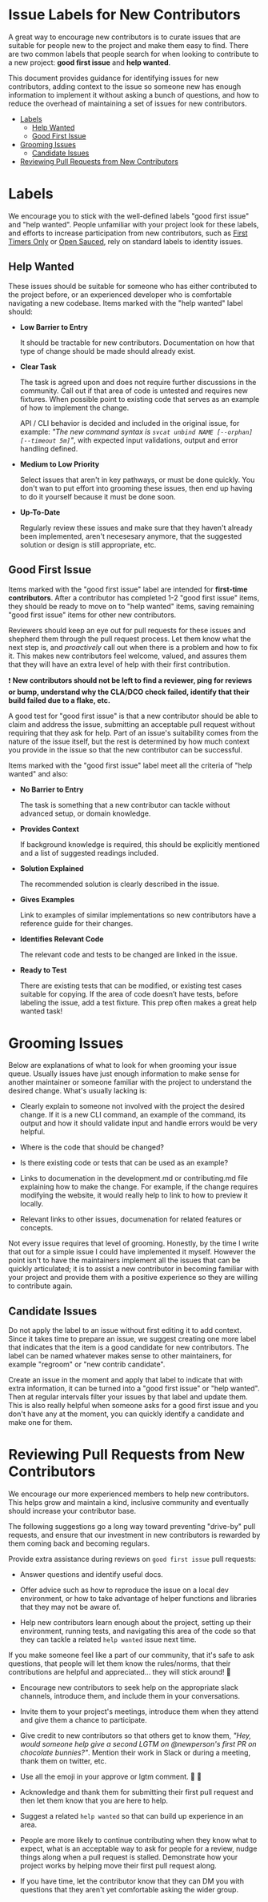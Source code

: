 # Issue Labels for New Contributors

A great way to encourage new contributors is to curate issues that are suitable
for people new to the project and make them easy to find. There are two common
labels that people search for when looking to contribute to a new project:
**good first issue** and **help wanted**.

This document provides guidance for identifying issues for new contributors,
adding context to the issue so someone new has enough information to implement
it without asking a bunch of questions, and how to reduce the overhead of
maintaining a set of issues for new contributors.

* [Labels](#labels)
  * [Help Wanted](#help-wanted)
  * [Good First Issue](#good-first-issue)
* [Grooming Issues](#grooming-issues)
  * [Candidate Issues](#candidate-issues)
* [Reviewing Pull Requests from New Contributors](#reviewing-pull-requests-from-new-contributors)

# Labels

We encourage you to stick with the well-defined labels "good first issue" and
"help wanted". People unfamiliar with your project look for these labels, and
efforts to increase participation from new contributors, such as [First Timers
Only] or [Open Sauced], rely on standard labels to identity issues.

## Help Wanted

These issues should be suitable for someone who has either contributed to the project
before, or an experienced developer who is comfortable navigating a new codebase. Items
marked with the "help wanted" label should:

- **Low Barrier to Entry**

  It should be tractable for new contributors. Documentation on how that type of
  change should be made should already exist.

- **Clear Task**

  The task is agreed upon and does not require further discussions in the
  community. Call out if that area of code is untested and requires new
  fixtures. When possible point to existing code that serves as an example
  of how to implement the change.

  API / CLI behavior is decided and included in the original issue, for example:
  _"The new command syntax is `svcat unbind NAME [--orphan] [--timeout 5m]`"_,
  with expected input validations, output and error handling defined.

- **Medium to Low Priority**

  Select issues that aren't in key pathways, or must be done quickly. You don't
  wan to put effort into grooming these issues, then end up having to do it
  yourself because it must be done soon.

- **Up-To-Date**

  Regularly review these issues and make sure that they haven't already been
  implemented, aren't necesesary anymore, that the suggested solution or design
  is still appropriate, etc.

## Good First Issue

Items marked with the "good first issue" label are intended for **first-time
contributors**. After a contributor has completed 1-2 "good first issue" items,
they should be ready to move on to "help wanted" items, saving remaining "good
first issue" items for other new contributors.

Reviewers should keep an eye out for pull requests for these issues and shepherd
them through the pull request process. Let them know what the next step is, and
_proactively_ call out when there is a problem and how to fix it. This makes new
contributors feel welcome, valued, and assures them that they will have an extra
level of help with their first contribution.

❗️ **New contributors should not be left to find a reviewer, ping for reviews or
bump, understand why the CLA/DCO check failed, identify that their build failed
due to a flake, etc.**

A good test for "good first issue" is that a new contributor should be able to
claim and address the issue, submitting an acceptable pull request without
requiring that they ask for help. Part of an issue's suitability comes from the
nature of the issue itself, but the rest is determined by how much context you
provide in the issue so that the new contributor can be successful.

Items marked with the "good first issue" label meet all the criteria of "help
wanted" and also:

- **No Barrier to Entry**

  The task is something that a new contributor can tackle without advanced
  setup, or domain knowledge.

- **Provides Context**

  If background knowledge is required, this should be explicitly mentioned and a
  list of suggested readings included.

- **Solution Explained**

  The recommended solution is clearly described in the issue.

- **Gives Examples**

  Link to examples of similar implementations so new contributors have a
  reference guide for their changes.

- **Identifies Relevant Code**

  The relevant code and tests to be changed are linked in the issue.

- **Ready to Test**

  There are existing tests that can be modified, or existing test cases suitable
  for copying. If the area of code doesn’t have tests, before labeling the
  issue, add a test fixture. This prep often makes a great help wanted task!


# Grooming Issues

Below are explanations of what to look for when grooming your issue queue.
Usually issues have just enough information to make sense for another maintainer
or someone familiar with the project to understand the desired change. What's
usually lacking is:

* Clearly explain to someone not involved with the project the desired change.
  If it is a new CLI command, an example of the command, its output and how it
  should validate input and handle errors would be very helpful.

* Where is the code that should be changed?

* Is there existing code or tests that can be used as an example?

* Links to documenation in the development.md or contributing.md file explaining
  how to make the change. For example, if the change requires modifying the
  website, it would really help to link to how to preview it locally.

* Relevant links to other issues, documenation for related features or concepts.

Not every issue requires that level of grooming. Honestly, by the time I write
that out for a simple issue I could have implemented it myself. However the
point isn't to have the maintainers implement all the issues that can be quickly
articulated; it is to assist a new contributor in becoming familiar with your
project and provide them with a positive experience so they are willing to
contribute again.

## Candidate Issues

Do not apply the label to an issue without first editing it to add context.
Since it takes time to prepare an issue, we suggest creating one more label that
indicates that the item is a good candidate for new contributors. The label can
be named whatever makes sense to other maintainers, for example "regroom" or
"new contrib candidate".

Create an issue in the moment and apply that label to indicate that with extra
information, it can be turned into a "good first issue" or "help wanted". Then
at regular intervals filter your issues by that label and update them. This is
also really helpful when someone asks for a good first issue and you don't have
any at the moment, you can quickly identify a candidate and make one for them.

# Reviewing Pull Requests from New Contributors

We encourage our more experienced members to help new contributors. This helps
grow and maintain a kind, inclusive community and eventually should increase
your contributor base.

The following suggestions go a long way toward preventing "drive-by" pull
requests, and ensure that our investment in new contributors is rewarded by them
coming back and becoming regulars.

Provide extra assistance during reviews on `good first issue` pull requests:
- Answer questions and identify useful docs.

- Offer advice such as how to reproduce the issue on a local dev environment,
  or how to take advantage of helper functions and libraries that they may 
  not be aware of.

- Help new contributors learn enough about the project, setting up their
  environment, running tests, and navigating this area of the code so that they
  can tackle a related `help wanted` issue next time.

If you make someone feel like a part of our community, that it's safe to ask
questions, that people will let them know the rules/norms, that their
contributions are helpful and appreciated... they will stick around! 🌈

- Encourage new contributors to seek help on the appropriate slack channels,
  introduce them, and include them in your conversations.

- Invite them to your project's meetings, introduce them when they attend and
  give them a chance to participate.

- Give credit to new contributors so that others get to know them, _"Hey, would
  someone help give a second LGTM on @newperson's first PR on chocolate
  bunnies?"_. Mention their work in Slack or during a meeting, thank them on
  twitter, etc.

- Use all the emoji in your approve or lgtm comment. 💖 🚀

- Acknowledge and thank them for submitting their first pull request and then
  let them know that you are here to help.

- Suggest a related `help wanted` so that can build up experience in an area.

- People are more likely to continue contributing when they know what to expect,
  what is an acceptable way to ask for people for a review, nudge things along
  when a pull request is stalled. Demonstrate how your project works by helping
  move their first pull request along.

- If you have time, let the contributor know that they can DM you with questions
  that they aren't yet comfortable asking the wider group.

[First Timers Only]: https://www.firsttimersonly.com/
[Open Sauced]: https://opensauced.pizza/
